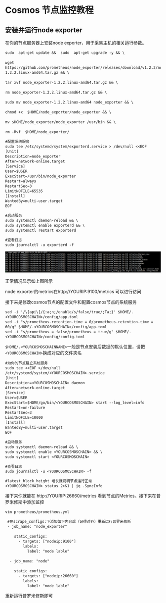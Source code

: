 # Cosmos 节点监控教程

## 安装并运行node exporter

在你的节点服务器上安装node exporter，用于采集主机的相关运行参数。

```shell
sudo  apt-get update &&  sudo  apt-get upgrade -y && \

wget https://github.com/prometheus/node_exporter/releases/download/v1.2.2/node_exporter-1.2.2.linux-amd64.tar.gz && \

tar xvf node_exporter-1.2.2.linux-amd64.tar.gz && \

rm node_exporter-1.2.2.linux-amd64.tar.gz && \

sudo mv node_exporter-1.2.2.linux-amd64 node_exporter && \

chmod +x  $HOME/node_exporter/node_exporter && \

mv $HOME/node_exporter/node_exporter /usr/bin && \

rm -Rvf  $HOME/node_exporter/
```

```
#配置系统服务
sudo tee /etc/systemd/system/exporterd.service > /dev/null <<EOF
[Unit]
Description=node_exporter
After=network-online.target
[Service]
User=$USER
ExecStart=/usr/bin/node_exporter
Restart=always
RestartSec=3
LimitNOFILE=65535
[Install]
WantedBy=multi-user.target
EOF
```

```
#启动服务
sudo systemctl daemon-reload && \
sudo systemctl enable exporterd && \
sudo systemctl restart exporterd
```

```
#查看日志
sudo journalctl -u exporterd -f
```

![image-20211014163840249](https://raw.githubusercontent.com/silentnoname/silent666pic/master/img/image-20211014163840249.png)

正常情况显示如上图所示

node exporter的metrics在http://YOURIP:9100/metrics  可以进行访问



接下来是修改cosmos节点的配置文件和配置cosmos节点的系统服务

```shell
sed -i '/\[api\]/{:a;n;/enable/s/false/true/;Ta;}' $HOME/.<YOURCOSMOSCHAIN>/config/app.toml
sed -i "s/prometheus-retention-time = 0/prometheus-retention-time = 60/g" $HOME/.<YOURCOSMOSCHAIN>/config/app.toml
sed -i "s/prometheus = false/prometheus = true/g" $HOME/.<YOURCOSMOSCHAIN>/config/config.toml
```

`$HOME/.<YOURCOSMOSCHAINNAME>`一般是节点安装后数据的默认位置，请把`<YOURCOSMOSCHAIN>`换成对应的文件夹名

```shell
#为你的节点建立系统服务
sudo tee <<EOF >/dev/null /etc/systemd/system/<YOURCOSMOSCHAIN>.service
[Unit]
Description=<YOURCOSMOSCHAIN> daemon
After=network-online.target
[Service]
User=$USER
ExecStart=$HOME/go/bin/<YOURCOSMOSCHAIN> start --log_level=info
Restart=on-failure
RestartSec=3
LimitNOFILE=10000
[Install]
WantedBy=multi-user.target
EOF
```

```shell
#启动服务
sudo systemctl daemon-reload && \
sudo systemctl enable <YOURCOSMOSCHAIN> && \
sudo systemctl start <YOURCOSMOSCHAIN>
```

```
#查看日志
sudo journalctl -u <YOURCOSMOSCHAIN> -f
```

```
#latest_block_height 增长就说明节点运行正常
<YOURCOSMOSCHAIN> status 2>&1 | jq .SyncInfo 
```



接下来你就能在 http://YOURIP:26660/metrics  看到节点的Metrics。接下来在普罗米修斯中添加监控

```shell
vim prometheus/prometheus.yml 
```

```
 #在scrape_configs:下添加如下内容后（记得对齐）重新运行普罗米修斯
 - job_name: "node_exporter"

    static_configs:
      - targets: ["nodeip:9100"]
        labels:
          label: "node lable"

  - job_name: "node"

    static_configs:
      - targets: ["nodeip:26660"]
        labels:
          label: "node lable"

```

重新运行普罗米修斯即可








